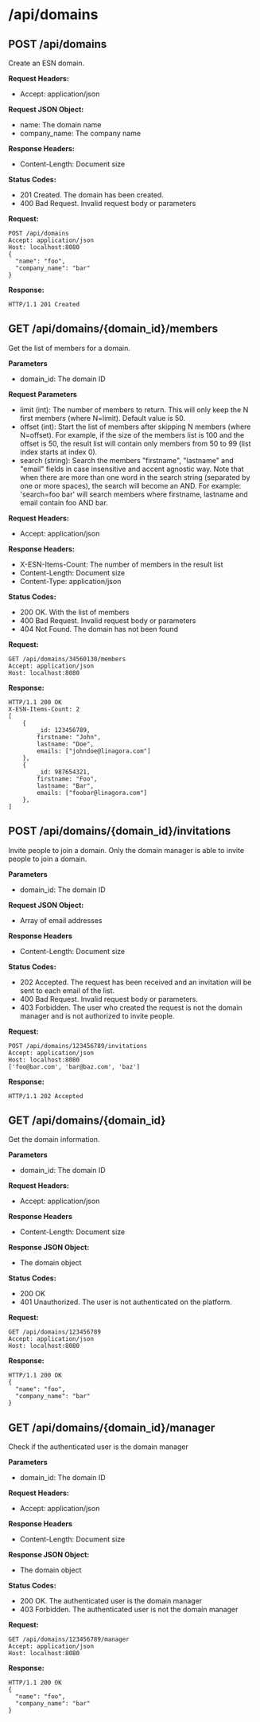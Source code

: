 # /api/domains

## POST /api/domains

Create an ESN domain.

**Request Headers:**

- Accept: application/json

**Request JSON Object:**

- name: The domain name
- company_name: The company name

**Response Headers:**

- Content-Length: Document size

**Status Codes:**

- 201 Created. The domain has been created.
- 400 Bad Request. Invalid request body or parameters

**Request:**

    POST /api/domains
    Accept: application/json
    Host: localhost:8080
    {
      "name": "foo",
      "company_name": "bar"
    }

**Response:**

    HTTP/1.1 201 Created

## GET /api/domains/{domain_id}/members

Get the list of members for a domain.

**Parameters**

- domain_id: The domain ID

**Request Parameters**

- limit (int): The number of members to return. This will only keep the N first members (where N=limit). Default value is 50.
- offset (int): Start the list of members after skipping N members (where N=offset). For example, if the size of the members list is 100 and the offset is 50, the result list will contain only members from 50 to 99 (list index starts at index 0).
- search (string): Search the members "firstname", "lastname" and "email" fields in case insensitive and accent agnostic way. Note that when there are more than one word in the search string (separated by one or more spaces), the search will become an AND. For example: 'search=foo bar' will search members where firstname, lastname and email contain foo AND bar.

**Request Headers:**

- Accept: application/json

**Response Headers:**

- X-ESN-Items-Count: The number of members in the result list
- Content-Length: Document size
- Content-Type: application/json

**Status Codes:**

- 200 OK. With the list of members
- 400 Bad Request. Invalid request body or parameters
- 404 Not Found. The domain has not been found

**Request:**

    GET /api/domains/34560130/members
    Accept: application/json
    Host: localhost:8080

**Response:**

    HTTP/1.1 200 OK
    X-ESN-Items-Count: 2
    [
        {
            _id: 123456789,
            firstname: "John",
            lastname: "Doe",
            emails: ["johndoe@linagora.com"]
        },
        {
            _id: 987654321,
            firstname: "Foo",
            lastname: "Bar",
            emails: ["foobar@linagora.com"]
        },
    ]

## POST /api/domains/{domain_id}/invitations

Invite people to join a domain.
Only the domain manager is able to invite people to join a domain.

**Parameters**

- domain_id: The domain ID

**Request JSON Object:**

- Array of email addresses

**Response Headers**

- Content-Length: Document size

**Status Codes:**

- 202 Accepted. The request has been received and an invitation will be sent to each email of the list.
- 400 Bad Request. Invalid request body or parameters.
- 403 Forbidden. The user who created the request is not the domain manager and is not authorized to invite people.

**Request:**

    POST /api/domains/123456789/invitations
    Accept: application/json
    Host: localhost:8080
    ['foo@bar.com', 'bar@baz.com', 'baz']

**Response:**

    HTTP/1.1 202 Accepted

## GET /api/domains/{domain_id}

Get the domain information.

**Parameters**

- domain_id: The domain ID

**Request Headers:**

- Accept: application/json

**Response Headers**

- Content-Length: Document size

**Response JSON Object:**

- The domain object

**Status Codes:**

- 200 OK
- 401 Unauthorized. The user is not authenticated on the platform.

**Request:**

    GET /api/domains/123456789
    Accept: application/json
    Host: localhost:8080

**Response:**

    HTTP/1.1 200 OK
    {
      "name": "foo",
      "company_name": "bar"
    }

## GET /api/domains/{domain_id}/manager

Check if the authenticated user is the domain manager

**Parameters**

- domain_id: The domain ID

**Request Headers:**

- Accept: application/json

**Response Headers**

- Content-Length: Document size

**Response JSON Object:**

- The domain object

**Status Codes:**

- 200 OK. The authenticated user is the domain manager
- 403 Forbidden. The authenticated user is not the domain manager

**Request:**

    GET /api/domains/123456789/manager
    Accept: application/json
    Host: localhost:8080

**Response:**

    HTTP/1.1 200 OK
    {
      "name": "foo",
      "company_name": "bar"
    }


